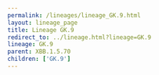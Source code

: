 ```yaml
---
permalink: /lineages/lineage_GK.9.html
layout: lineage_page
title: Lineage GK.9
redirect_to: ../lineage.html?lineage=GK.9
lineage: GK.9
parent: XBB.1.5.70
children: ['GK.9']
---
```

